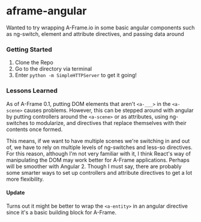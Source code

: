 # aframe-angular
Wanted to try wrapping A-Frame.io in some basic angular components such as ng-switch, element and attribute directives, and passing data around

### Getting Started
1. Clone the Repo
2. Go to the directory via terminal
3. Enter ```python -m SimpleHTTPServer``` to get it going!

### Lessons Learned
As of A-Frame 0.1, putting DOM elements that aren't ```<a-___>``` in the ```<a-scene>``` causes problems. However, this can be stepped around with angular by putting controllers around the ```<a-scene>``` or as attributes, using ng-switches to modularize, and directives that replace themselves with their contents once formed. 

This means, if we want to have multiple scenes we're switching in and out of, we have to rely on multiple levels of ng-switches and less-so directives. For this reason, although I'm not very familiar with it, I think React's way of manipulating the DOM may work better for A-Frame applications. Perhaps will be smoother with Angular 2. Though I must say, there are probably some smarter ways to set up controllers and attribute directives to get a lot more flexibility.

#### Update
Turns out it might be better to wrap the ```<a-entity>``` in an angular directive since it's a basic building block for A-Frame.
